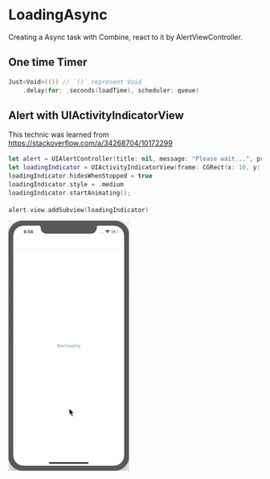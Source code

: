 #  LoadingAsync

Creating a Async task with Combine, react to it by AlertViewController.

## One time Timer
```swift
Just<Void>(()) // `()` represent Void
    .delay(for: .seconds(loadTime), scheduler: queue)
```

## Alert with UIActivityIndicatorView

This technic was learned from https://stackoverflow.com/a/34268704/10172299
```swift
let alert = UIAlertController(title: nil, message: "Please wait...", preferredStyle: .alert)
let loadingIndicator = UIActivityIndicatorView(frame: CGRect(x: 10, y: 5, width: 50, height: 50))
loadingIndicator.hidesWhenStopped = true
loadingIndicator.style = .medium
loadingIndicator.startAnimating();

alert.view.addSubview(loadingIndicator)
```
![](LoadingAsync-iOS.gif)

